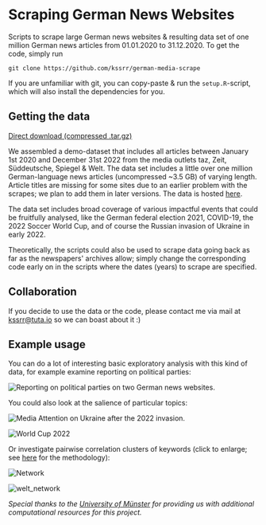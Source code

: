 # Scraping German News Websites

Scripts to scrape large German news websites & resulting data set of one million German news articles from 01.01.2020 to 31.12.2020. To get the code, simply run 

```
git clone https://github.com/kssrr/german-media-scrape
```

If you are unfamiliar with git, you can copy-paste & run the `setup.R`-script, which will also install the dependencies for you. 

## Getting the data

[Direct download (compressed .tar.gz)](https://archive.org/download/german-media-scrape_202302/data.tar.gz)

We assembled a demo-dataset that includes all articles between January 1st 2020 and December 31st 2022 from the media outlets taz, Zeit, Süddeutsche, Spiegel & Welt. The data set includes a little over one million German-language news articles (uncompressed ~3.5 GB) of varying length. Article titles are missing for some sites due to an earlier problem with the scrapes; we plan to add them in later versions. The data is hosted [here](https://archive.org/details/german-media-scrape_202302).

The data set includes broad coverage of various impactful events that could be fruitfully analysed, like the German federal election 2021, COVID-19, the 2022 Soccer World Cup, and of course the Russian invasion of Ukraine in early 2022. 

Theoretically, the scripts could also be used to scrape data going back as far as the newspapers' archives allow; simply change the corresponding code early on in the scripts where the dates (years) to scrape are specified.


## Collaboration

If you decide to use the data or the code, please contact me via mail at kssrr@tuta.io so we can boast about it :)

## Example usage

You can do a lot of interesting basic exploratory analysis with this kind of data, for example examine reporting on political parties:

![Reporting on political parties on two German news websites.](https://user-images.githubusercontent.com/121236725/210736182-01f7a3f2-3f72-420c-b03e-8cc252426dba.png)

You could also look at the salience of particular topics:

![Media Attention on Ukraine after the 2022 invasion.](https://user-images.githubusercontent.com/121236725/210806381-59ed1d41-fac2-4b1f-a99d-748e30a428ef.png)

![World Cup 2022](https://user-images.githubusercontent.com/121236725/210814418-e05d6aaf-5976-454f-89af-d5e9998476df.png)

Or investigate pairwise correlation clusters of keywords (click to enlarge; see [here](https://www.tidytextmining.com/ngrams.html#counting-and-correlating-pairs-of-words-with-the-widyr-package) for the methodology):

![Network](https://user-images.githubusercontent.com/121236725/212491454-24f43fbc-788f-4496-878f-c5068d68f89a.png)

![welt_network](https://user-images.githubusercontent.com/121236725/212496053-41494d26-1043-477c-b23a-3d29fe73613a.png)

*Special thanks to the [University of Münster](https://www.uni-muenster.de/de/) for providing us with additional computational resources for this project.*

